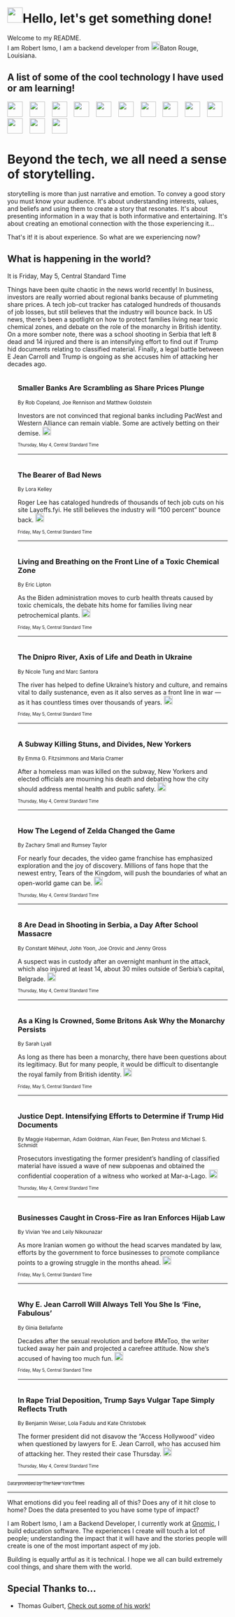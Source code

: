 <h1><img src="https://emojis.slackmojis.com/emojis/images/1643514375/3493/hot-coffee.gif?1643514375" width="35"/>Hello, let's get something done!</h1>

<p>Welcome to my README.<br/>
I am Robert Ismo, I am a backend developer from <img src="https://emojis.slackmojis.com/emojis/images/1638395689/50435/moulin_rouge.png?1638395689" width="20"/>Baton Rouge, Louisiana.</p>
<h2>A list of some of the cool technology I have used or am learning!</h2>
<p>
<img src="https://emojis.slackmojis.com/emojis/images/1643516091/21142/meow_bongotap.gif?1643516091" width="35" alt="">
<img src="https://img.shields.io/badge/Favorite%20Frontend%20Framework-SvelteKit-f83903" alt="">
<img src="https://img.shields.io/badge/Second%20Favorite-Vue-40b581" alt="">
<img src="https://img.shields.io/badge/Most%20Used%20Runtime-Nodejs-78b061" alt="">
<img src="https://emojis.slackmojis.com/emojis/images/1643517416/34482/fire.gif?1643517416" width="35" alt="">
<img src="https://img.shields.io/badge/Javascript%20But%20Better-Typescript-0078ca" alt="">
<img src="https://img.shields.io/badge/Favorite%20Language-Elixir-3e244d" alt="">
<img src="https://img.shields.io/badge/Containerize%20Everything-Docker-6ac9ef" alt="">
<img src="https://emojis.slackmojis.com/emojis/images/1643514596/5999/meow_party.gif?1643514596" width="35" alt="">
<img src="https://img.shields.io/badge/API%20Love%20Language-Graphql-de32a5" alt="">
<img src="https://img.shields.io/badge/Our%20Favorite%20Version%20Controller-Git-e94f33" alt="">
<img src="https://img.shields.io/badge/Favorite%20Database-Redis-d42d1d" alt="">
<img src="https://emojis.slackmojis.com/emojis/images/1643514559/5584/deployparrot.gif?1643514559" width="35" alt="">
<img src="https://img.shields.io/badge/Container%20Interstate-RabbitMQ-f66200" alt="">
<img src="https://img.shields.io/badge/Gotta%20Learn-Kubernetes-316adf" alt="">
<img src="https://img.shields.io/badge/Really%20Mature%20Now-WASM-654fef" alt="">
<img src="https://emojis.slackmojis.com/emojis/images/1666642497/61942/dance_vibe.gif?1666642497" width="35" alt="">
<img src="https://img.shields.io/badge/For%20My%20M1-ARM64-657d96" alt="">
<img src="https://img.shields.io/badge/Loving%20This%20So%20Much-TailwindCSS-17bcb5" alt="">
<img src="https://img.shields.io/badge/Cool%20Build%20Tool-Vite-f9cb24" alt="">
<img src="https://emojis.slackmojis.com/emojis/images/1669231376/62819/working-on-it.gif?1669231376" width="35" alt="">
<img src="https://img.shields.io/badge/Fun%20and%20Easy%20Database-MongoDB-5f8c49" alt="">
<img src="https://img.shields.io/badge/JS%20Life%20Support-NPM-c73737" alt="">
<img src="https://img.shields.io/badge/I%20Liked%20It-DynamoDB-0073b9" alt="">
<img src="https://emojis.slackmojis.com/emojis/images/1643514045/46/question.gif?1643514045" width="35" alt="">
<img src="https://img.shields.io/badge/cool-React-60d6f9" alt="">
<img src="https://img.shields.io/badge/Future%20Big%20Project-Lambda-f37e00" alt="">
<img src="https://img.shields.io/badge/NPM%20But%20Better-PNPM-f1aa07" alt="">
<img src="https://emojis.slackmojis.com/emojis/images/1643514943/9662/fbwow.gif?1643514943" width="35" alt="">
<img src="https://img.shields.io/badge/First%20Language-C-662079" alt="">
<img src="https://img.shields.io/badge/Where%20I%20Deploy%20Frontend-Vercel-000000" alt="">
<img src="https://img.shields.io/badge/Who%20Does%20not%20Want%20an%20App-Swift-f9492a" alt="">
<img src="https://emojis.slackmojis.com/emojis/images/1643514058/151/javascript.png?1643514058" width="35" alt="">
<img src="https://img.shields.io/badge/cool-Python-fbd542" alt="">
<img src="https://img.shields.io/badge/Favorite%20Something-Stripe-656cdc" alt="">
<img src="https://img.shields.io/badge/Of%20Course-HTML5-ed6327" alt="">
<img src="https://emojis.slackmojis.com/emojis/images/1660415405/60731/bomb.gif?1660415405" width="35" alt="">
<img src="https://img.shields.io/badge/hate-CSS-2964ec" alt="">
<img src="https://img.shields.io/badge/Learning-CircleCI-141215" alt="">
<img src="https://img.shields.io/badge/Learning-Rust-fbbb3b" alt="">
<img src="https://emojis.slackmojis.com/emojis/images/1660415397/60712/writing-hand.gif?1660415397" width="35" alt="">
<img src="https://img.shields.io/badge/Dev%20Browser%20of%20Choice-Firefox-cc4e26" alt="">
<img src="https://img.shields.io/badge/Recoverying%20From%20Windows-UNIX-1781e3" alt="">
<img src="https://img.shields.io/badge/LOVE-LogSeq-90c1c2" alt="">
<img src="https://emojis.slackmojis.com/emojis/images/1643514066/223/kirby.gif?1643514066" width="35" alt="">
<img src="https://img.shields.io/badge/Daily%20Driver-MacOS-e6e6e8" alt="">
<img src="https://img.shields.io/badge/Git%20Server-Github-000000" alt="">
<img src="https://img.shields.io/badge/enjoyable-EC2-f17428" alt="">
<img src="https://emojis.slackmojis.com/emojis/images/1643514239/2069/excited.gif?1643514239" width="35" alt="">
</p>
<h1>Beyond the tech, we all need a sense of storytelling.</h1>
<p>storytelling is more than just narrative and emotion. To convey a good story you must know your audience. It's about understanding interests, values, and beliefs and using them to create a story that resonates. It's about presenting information in a way that is both informative and entertaining. It's about creating an emotional connection with the those experiencing it...</p>
<p>That's it! it is about experience. So what are we experiencing now?</p>
<h2>What is happening in the world?</h2>
<p>It is Friday, May 5, Central Standard Time</p>
<p>
Things have been quite chaotic in the news world recently! In business, investors are really worried about regional banks because of plummeting share prices. A tech job-cut tracker has cataloged hundreds of thousands of job losses, but still believes that the industry will bounce back. In US news, there&#39;s been a spotlight on how to protect families living near toxic chemical zones, and debate on the role of the monarchy in British identity. On a more somber note, there was a school shooting in Serbia that left 8 dead and 14 injured and there is an intensifying effort to find out if Trump hid documents relating to classified material. Finally, a legal battle between E Jean Carroll and Trump is ongoing as she accuses him of attacking her decades ago.</p>
<ol>
<img src="https://img.shields.io/badge/-business-blue" alt="">
<h3>Smaller Banks Are Scrambling as Share Prices Plunge</h3>
<sub>By Rob Copeland, Joe Rennison and Matthew Goldstein</sub>
<p>Investors are not convinced that regional banks including PacWest and Western Alliance can remain viable. Some are actively betting on their demise.  <a href="https://nyti.ms/3pdcQQU"><img src="https://developer.nytimes.com/files/poweredby_nytimes_30b.png?v=1583354208352" height="20"></a></p>
<sub><sub>Thursday, May 4, Central Standard Time</sub></sub>
<hr/>
<img src="https://img.shields.io/badge/-business-blue" alt="">
<h3>The Bearer of Bad News</h3>
<sub>By Lora Kelley</sub>
<p>Roger Lee has cataloged hundreds of thousands of tech job cuts on his site Layoffs.fyi. He still believes the industry will “100 percent” bounce back.  <a href="https://nyti.ms/3VBVdGp"><img src="https://developer.nytimes.com/files/poweredby_nytimes_30b.png?v=1583354208352" height="20"></a></p>
<sub><sub>Friday, May 5, Central Standard Time</sub></sub>
<hr/>
<img src="https://img.shields.io/badge/-us-blue" alt="">
<h3>Living and Breathing on the Front Line of a Toxic Chemical Zone</h3>
<sub>By Eric Lipton</sub>
<p>As the Biden administration moves to curb health threats caused by toxic chemicals, the debate hits home for families living near petrochemical plants.  <a href="https://nyti.ms/3nxWn9j"><img src="https://developer.nytimes.com/files/poweredby_nytimes_30b.png?v=1583354208352" height="20"></a></p>
<sub><sub>Friday, May 5, Central Standard Time</sub></sub>
<hr/>
<img src="https://img.shields.io/badge/-world-blue" alt="">
<h3>The Dnipro River, Axis of Life and Death in Ukraine</h3>
<sub>By Nicole Tung and Marc Santora</sub>
<p>The river has helped to define Ukraine’s history and culture, and remains vital to daily sustenance, even as it also serves as a front line in war — as it has countless times over thousands of years.  <a href="https://nyti.ms/3Lx4KKp"><img src="https://developer.nytimes.com/files/poweredby_nytimes_30b.png?v=1583354208352" height="20"></a></p>
<sub><sub>Friday, May 5, Central Standard Time</sub></sub>
<hr/>
<img src="https://img.shields.io/badge/-nyregion-blue" alt="">
<h3>A Subway Killing Stuns, and Divides, New Yorkers</h3>
<sub>By Emma G. Fitzsimmons and Maria Cramer</sub>
<p>After a homeless man was killed on the subway, New Yorkers and elected officials are mourning his death and debating how the city should address mental health and public safety.  <a href="https://nyti.ms/42rQfOU"><img src="https://developer.nytimes.com/files/poweredby_nytimes_30b.png?v=1583354208352" height="20"></a></p>
<sub><sub>Thursday, May 4, Central Standard Time</sub></sub>
<hr/>
<img src="https://img.shields.io/badge/-us-blue" alt="">
<h3>How The Legend of Zelda Changed the Game</h3>
<sub>By Zachary Small and Rumsey Taylor</sub>
<p>For nearly four decades, the video game franchise has emphasized exploration and the joy of discovery. Millions of fans hope that the newest entry, Tears of the Kingdom, will push the boundaries of what an open-world game can be.  <a href="https://nyti.ms/3AVCmN1"><img src="https://developer.nytimes.com/files/poweredby_nytimes_30b.png?v=1583354208352" height="20"></a></p>
<sub><sub>Thursday, May 4, Central Standard Time</sub></sub>
<hr/>
<img src="https://img.shields.io/badge/-world-blue" alt="">
<h3>8 Are Dead in Shooting in Serbia, a Day After School Massacre</h3>
<sub>By Constant Méheut, John Yoon, Joe Orovic and Jenny Gross</sub>
<p>A suspect was in custody after an overnight manhunt in the attack, which also injured at least 14, about 30 miles outside of Serbia’s capital, Belgrade.  <a href="https://nyti.ms/44uOvpE"><img src="https://developer.nytimes.com/files/poweredby_nytimes_30b.png?v=1583354208352" height="20"></a></p>
<sub><sub>Thursday, May 4, Central Standard Time</sub></sub>
<hr/>
<img src="https://img.shields.io/badge/-world-blue" alt="">
<h3>As a King Is Crowned, Some Britons Ask Why the Monarchy Persists</h3>
<sub>By Sarah Lyall</sub>
<p>As long as there has been a monarchy, there have been questions about its legitimacy. But for many people, it would be difficult to disentangle the royal family from British identity.  <a href="https://nyti.ms/44vR3E4"><img src="https://developer.nytimes.com/files/poweredby_nytimes_30b.png?v=1583354208352" height="20"></a></p>
<sub><sub>Friday, May 5, Central Standard Time</sub></sub>
<hr/>
<img src="https://img.shields.io/badge/-us-blue" alt="">
<h3>Justice Dept. Intensifying Efforts to Determine if Trump Hid Documents</h3>
<sub>By Maggie Haberman, Adam Goldman, Alan Feuer, Ben Protess and Michael S. Schmidt</sub>
<p>Prosecutors investigating the former president’s handling of classified material have issued a wave of new subpoenas and obtained the confidential cooperation of a witness who worked at Mar-a-Lago.  <a href="https://nyti.ms/3NHi69w"><img src="https://developer.nytimes.com/files/poweredby_nytimes_30b.png?v=1583354208352" height="20"></a></p>
<sub><sub>Thursday, May 4, Central Standard Time</sub></sub>
<hr/>
<img src="https://img.shields.io/badge/-world-blue" alt="">
<h3>Businesses Caught in Cross-Fire as Iran Enforces Hijab Law</h3>
<sub>By Vivian Yee and Leily Nikounazar</sub>
<p>As more Iranian women go without the head scarves mandated by law, efforts by the government to force businesses to promote compliance points to a growing struggle in the months ahead.  <a href="https://nyti.ms/3pairYf"><img src="https://developer.nytimes.com/files/poweredby_nytimes_30b.png?v=1583354208352" height="20"></a></p>
<sub><sub>Friday, May 5, Central Standard Time</sub></sub>
<hr/>
<img src="https://img.shields.io/badge/-nyregion-blue" alt="">
<h3>Why E. Jean Carroll Will Always Tell You She Is ‘Fine, Fabulous’</h3>
<sub>By Ginia Bellafante</sub>
<p>Decades after the sexual revolution and before #MeToo, the writer tucked away her pain and projected a carefree attitude. Now she’s accused of having too much fun.  <a href="https://nyti.ms/3nuAGXP"><img src="https://developer.nytimes.com/files/poweredby_nytimes_30b.png?v=1583354208352" height="20"></a></p>
<sub><sub>Friday, May 5, Central Standard Time</sub></sub>
<hr/>
<img src="https://img.shields.io/badge/-nyregion-blue" alt="">
<h3>In Rape Trial Deposition, Trump Says Vulgar Tape Simply Reflects Truth</h3>
<sub>By Benjamin Weiser, Lola Fadulu and Kate Christobek</sub>
<p>The former president did not disavow the “Access Hollywood” video when questioned by lawyers for E. Jean Carroll, who has accused him of attacking her. They rested their case Thursday.  <a href="https://nyti.ms/3AXyPxP"><img src="https://developer.nytimes.com/files/poweredby_nytimes_30b.png?v=1583354208352" height="20"></a></p>
<sub><sub>Thursday, May 4, Central Standard Time</sub></sub>
<hr/>
</ol>
<a href="https://developer.nytimes.com"><sub><sub>Data provided by The New York Times</sub></sub></a>
<hr/>
<p>What emotions did you feel reading all of this? Does any of it hit close to home? Does the data presented to you have some type of impact?</p>
<p>I am Robert Ismo, I am a Backend Developer, I currently work at <a href="https://gnomic.education/">Gnomic</a>, I build education software. The experiences I create will touch a lot of people; understanding the impact that it will have and the stories people will create is one of the most important aspect of my job.</p>
<p>Building is equally artful as it is technical. I hope we all can build extremely cool things, and share them with the world.</p>
<h2>Special Thanks to...</h2>
<ul>
<li>Thomas Guibert, <a href="https://github.com/thmsgbrt/thmsgbrt">Check out some of his work!</a></li>
</ul>